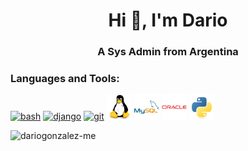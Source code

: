 <h1 align="center">Hi 👋, I'm Dario</h1>
<h3 align="center">A Sys Admin from Argentina</h3>

<!-- <p align="left"> <img src="https://komarev.com/ghpvc/?username=dariogonzalez-me&label=Profile%20views&color=0e75b6&style=flat" alt="dariogonzalez-me" /> </p> -->

<!-- <p align="left"> <a href="https://github.com/ryo-ma/github-profile-trophy"><img src="https://github-profile-trophy.vercel.app/?username=dariogonzalez-me" alt="dariogonzalez-me" /></a> </p> -->

<!--- 🌱 I’m currently learning **Linux, Python and Bash.** -->

<!-- <h3 align="left">Connect with me:</h3>
<p align="left">
<a href="https://linkedin.com/in/dgonzalezpfaffenzeller" target="blank"><img align="center" src="https://raw.githubusercontent.com/rahuldkjain/github-profile-readme-generator/master/src/images/icons/Social/linked-in-alt.svg" alt="https://www.linkedin.com/in/dgonzalezpfaffenzeller" height="30" width="40" /></a>
</p> -->

<h3 align="left">Languages and Tools:</h3>
<p align="left"> <a href="https://www.gnu.org/software/bash/" target="_blank" rel="noreferrer"> <img src="https://www.vectorlogo.zone/logos/gnu_bash/gnu_bash-icon.svg" alt="bash" width="40" height="40"/></a> <a href="https://www.djangoproject.com/" target="_blank" rel="noreferrer"> <img src="https://cdn.worldvectorlogo.com/logos/django.svg" alt="django" width="40" height="40"/></a> <a href="https://git-scm.com/" target="_blank" rel="noreferrer"> <img src="https://www.vectorlogo.zone/logos/git-scm/git-scm-icon.svg" alt="git" width="40" height="40"/></a> <a href="https://www.linux.org/" target="_blank" rel="noreferrer"> <img src="https://raw.githubusercontent.com/devicons/devicon/master/icons/linux/linux-original.svg" alt="linux" width="40" height="40"/></a> <a href="https://www.mysql.com/" target="_blank" rel="noreferrer"> <img src="https://raw.githubusercontent.com/devicons/devicon/master/icons/mysql/mysql-original-wordmark.svg" alt="mysql" width="40" height="40"/></a> <a href="https://www.oracle.com/" target="_blank" rel="noreferrer"> <img src="https://raw.githubusercontent.com/devicons/devicon/master/icons/oracle/oracle-original.svg" alt="oracle" width="40" height="40"/></a> <a href="https://www.python.org" target="_blank" rel="noreferrer"> <img src="https://raw.githubusercontent.com/devicons/devicon/master/icons/python/python-original.svg" alt="python" width="40" height="40"/></a> </p>

<p><img align="left" src="https://github-readme-stats.vercel.app/api/top-langs?username=dariogonzalez-me&show_icons=true&locale=en&layout=compact" alt="dariogonzalez-me" /></p>

<!--<p>&nbsp;<img align="center" src="https://github-readme-stats.vercel.app/api?username=dariogonzalez-me&show_icons=true&locale=en" alt="dariogonzalez-me" /></p> -->

<!-- <p><img align="center" src="https://github-readme-streak-stats.herokuapp.com/?user=dariogonzalez-me&" alt="dariogonzalez-me" /></p> -->
